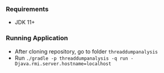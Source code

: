 ### Requirements
- JDK 11+

### Running Application
- After cloning repository, go to folder `threaddumpanalysis`
- Run `./gradle -p threaddumpanalysis -q run -Djava.rmi.server.hostname=localhost`
